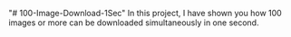 "# 100-Image-Download-1Sec" 
In this project, 
I have shown you how 100 images or more can be downloaded simultaneously in one second.
